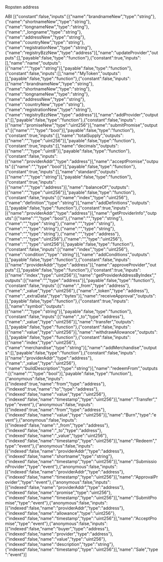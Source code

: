 Ropsten address

ABI 
[{"constant":false,"inputs":[{"name":"brandnameNew","type":"string"},{"name":"shortnameNew","type":"string"},{"name":"longnameNew","type":"string"},{"name":"_longname","type":"string"},{"name":"addressNew","type":"string"},{"name":"countryNew","type":"string"},{"name":"registrationNew","type":"string"},{"name":"registryBzzNew","type":"address"}],"name":"updateProvider","outputs":[],"payable":false,"type":"function"},{"constant":true,"inputs":[],"name":"name","outputs":[{"name":"","type":"string"}],"payable":false,"type":"function"},{"constant":false,"inputs":[],"name":"MyToken","outputs":[],"payable":false,"type":"function"},{"constant":false,"inputs":[{"name":"brandnameNew","type":"string"},{"name":"shortnameNew","type":"string"},{"name":"longnameNew","type":"string"},{"name":"addressNew","type":"string"},{"name":"countryNew","type":"string"},{"name":"registrationNew","type":"string"},{"name":"registryBzzNew","type":"address"}],"name":"addProvider","outputs":[],"payable":false,"type":"function"},{"constant":false,"inputs":[{"name":"promiseNew","type":"uint256"}],"name":"submitPromise","outputs":[{"name":"","type":"bool"}],"payable":false,"type":"function"},{"constant":true,"inputs":[],"name":"totalSupply","outputs":[{"name":"","type":"uint256"}],"payable":false,"type":"function"},{"constant":true,"inputs":[],"name":"decimals","outputs":[{"name":"","type":"uint8"}],"payable":false,"type":"function"},{"constant":false,"inputs":[{"name":"providerAddr","type":"address"}],"name":"acceptPromise","outputs":[{"name":"","type":"bool"}],"payable":false,"type":"function"},{"constant":true,"inputs":[],"name":"standard","outputs":[{"name":"","type":"string"}],"payable":false,"type":"function"},{"constant":true,"inputs":[{"name":"","type":"address"}],"name":"balanceOf","outputs":[{"name":"","type":"uint256"}],"payable":false,"type":"function"},{"constant":false,"inputs":[{"name":"index","type":"uint256"},{"name":"definition","type":"string"}],"name":"addDefinitions","outputs":[],"payable":false,"type":"function"},{"constant":true,"inputs":[{"name":"providerAddr","type":"address"}],"name":"getProviderInfo","outputs":[{"name":"","type":"bool"},{"name":"","type":"string"},{"name":"","type":"string"},{"name":"","type":"string"},{"name":"","type":"string"},{"name":"","type":"string"},{"name":"","type":"string"},{"name":"","type":"address"},{"name":"","type":"uint256"},{"name":"","type":"uint256"},{"name":"","type":"uint256"}],"payable":false,"type":"function"},{"constant":false,"inputs":[{"name":"index","type":"uint256"},{"name":"condition","type":"string"}],"name":"addConditions","outputs":[],"payable":false,"type":"function"},{"constant":false,"inputs":[{"name":"providerAddr","type":"address"}],"name":"approveProvider","outputs":[],"payable":false,"type":"function"},{"constant":true,"inputs":[{"name":"index","type":"uint256"}],"name":"getProviderAddressByIndex","outputs":[{"name":"","type":"address"}],"payable":false,"type":"function"},{"constant":false,"inputs":[{"name":"_from","type":"address"},{"name":"_value","type":"uint256"},{"name":"_token","type":"address"},{"name":"_extraData","type":"bytes"}],"name":"receiveApproval","outputs":[],"payable":false,"type":"function"},{"constant":true,"inputs":[],"name":"symbol","outputs":[{"name":"","type":"string"}],"payable":false,"type":"function"},{"constant":false,"inputs":[{"name":"_to","type":"address"},{"name":"_value","type":"uint256"}],"name":"transfer","outputs":[],"payable":false,"type":"function"},{"constant":false,"inputs":[{"name":"value","type":"uint256"}],"name":"withdrawAllowance","outputs":[],"payable":false,"type":"function"},{"constant":false,"inputs":[{"name":"index","type":"uint256"},{"name":"merchandise","type":"string"}],"name":"addMerchandise","outputs":[],"payable":false,"type":"function"},{"constant":false,"inputs":[{"name":"providerAddr","type":"address"},{"name":"_value","type":"uint256"},{"name":"buildDescription","type":"string"}],"name":"redeemFrom","outputs":[{"name":"","type":"bool"}],"payable":false,"type":"function"},{"anonymous":false,"inputs":[{"indexed":true,"name":"from","type":"address"},{"indexed":true,"name":"to","type":"address"},{"indexed":false,"name":"value","type":"uint256"},{"indexed":false,"name":"timestamp","type":"uint256"}],"name":"Transfer","type":"event"},{"anonymous":false,"inputs":[{"indexed":true,"name":"from","type":"address"},{"indexed":false,"name":"value","type":"uint256"}],"name":"Burn","type":"event"},{"anonymous":false,"inputs":[{"indexed":false,"name":"_from","type":"address"},{"indexed":false,"name":"_to","type":"address"},{"indexed":false,"name":"_value","type":"uint256"},{"indexed":false,"name":"timestamp","type":"uint256"}],"name":"Redeem","type":"event"},{"anonymous":false,"inputs":[{"indexed":false,"name":"providerAddr","type":"address"},{"indexed":false,"name":"shortname","type":"string"},{"indexed":false,"name":"timestamp","type":"uint256"}],"name":"SubmissionProvider","type":"event"},{"anonymous":false,"inputs":[{"indexed":false,"name":"providerAddr","type":"address"},{"indexed":false,"name":"timestamp","type":"uint256"}],"name":"ApprovalProvider","type":"event"},{"anonymous":false,"inputs":[{"indexed":false,"name":"providerAddr","type":"address"},{"indexed":false,"name":"promise","type":"uint256"},{"indexed":false,"name":"timestamp","type":"uint256"}],"name":"SubmitPromise","type":"event"},{"anonymous":false,"inputs":[{"indexed":false,"name":"providerAddr","type":"address"},{"indexed":false,"name":"allowance","type":"uint256"},{"indexed":false,"name":"timestamp","type":"uint256"}],"name":"AcceptPromise","type":"event"},{"anonymous":false,"inputs":[{"indexed":false,"name":"buyer","type":"address"},{"indexed":false,"name":"provider","type":"address"},{"indexed":false,"name":"value","type":"uint256"},{"indexed":false,"name":"description","type":"string"},{"indexed":false,"name":"timestamp","type":"uint256"}],"name":"Sale","type":"event"}]
